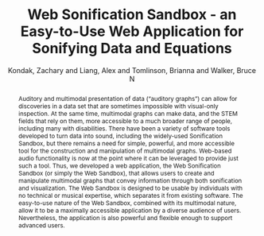 --- 
title: "Web Sonification Sandbox - an Easy-to-Use Web Application for Sonifying Data and Equations" 
abstract: "Auditory and multimodal presentation of data (“auditory graphs”) can allow for discoveries in a data set that are sometimes impossible with visual-only inspection. At the same time, multimodal graphs can make data, and the STEM fields that rely on them, more accessible to a much broader range of people, including many with disabilities. There have been a variety of software tools developed to turn data into sound, including the widely-used Sonification Sandbox, but there remains a need for simple, powerful, and more accessible tool for the construction and manipulation of multimodal graphs. Web-based audio functionality is now at the point where it can be leveraged to provide just such a tool. Thus, we developed a web application, the Web Sonification Sandbox (or simply the Web Sandbox), that allows users to create and manipulate multimodal graphs that convey information through both sonification and visualization. The Web Sandbox is designed to be usable by individuals with no technical or musical expertise, which separates it from existing software. The easy-to-use nature of the Web Sandbox, combined with its multimodal nature, allow it to be a maximally accessible application by a diverse audience of users. Nevertheless, the application is also powerful and flexible enough to support advanced users." 
address: "London" 
author: "Kondak, Zachary and Liang, Alex and Tomlinson, Brianna and Walker, Bruce N"
webAuthor: "Zachary Kondak, Alex Liang, Brianna Tomlinson, Bruce N Walker" 
booktitle: "Proceedings of the International Web Audio Conference" 
editor: "Thalmann, Florian and Ewert, Sebastian" 
month: "Proceedings of the International Web Audio Conference"
pages: "" 
publisher: "Queen Mary University of London" 
series: "WAC '17"
track: "Paper"  
year: "2017" 
id: "2017_24" 
tags: year2017
media: https://youtu.be/BhL3J5hcwNE?t=7650 
pdflink: /_data/papers/pdf/2017/2017_24.pdf
ISSN: 2663-5844
---